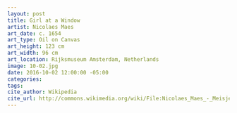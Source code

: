 ```yaml
---
layout: post
title: Girl at a Window
artist: Nicolaes Maes
art_date: c. 1654
art_type: Oil on Canvas
art_height: 123 cm
art_width: 96 cm
art_location: Rijksmuseum Amsterdam, Netherlands
image: 10-02.jpg
date: 2016-10-02 12:00:00 -05:00
categories:
tags:
cite_author: Wikipedia
cite_url: http://commons.wikimedia.org/wiki/File:Nicolaes_Maes_-_Meisje_aan_het_venster,_bekend_als_%27De_peinzende%27_-_Google_Art_Project.jpg
---
```

